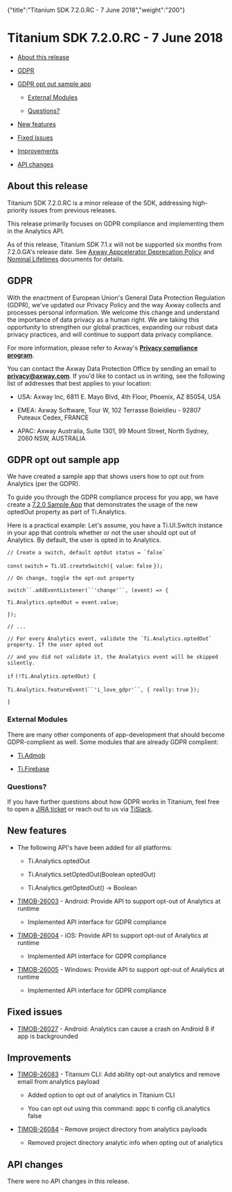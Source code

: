{"title":"Titanium SDK 7.2.0.RC - 7 June 2018","weight":"200"} 

# Titanium SDK 7.2.0.RC - 7 June 2018

*   [About this release](#Aboutthisrelease)
    
*   [GDPR](#GDPR)
    
*   [GDPR opt out sample app](#GDPRoptoutsampleapp)
    
    *   [External Modules](#ExternalModules)
        
    *   [Questions?](#Questions?)
        
*   [New features](#Newfeatures)
    
*   [Fixed issues](#Fixedissues)
    
*   [Improvements](#Improvements)
    
*   [API changes](#APIchanges)
    

## About this release

Titanium SDK 7.2.0.RC is a minor release of the SDK, addressing high-priority issues from previous releases.

This release primarily focuses on GDPR compliance and implementing them in the Analytics API.

As of this release, Titanium SDK 7.1.x will not be supported six months from 7.2.0.GA's release date. See [Axway Appcelerator Deprecation Policy](/docs/appc/AMPLIFY_Appcelerator_Services_Overview/Axway_Appcelerator_Deprecation_Policy/) and [Nominal Lifetimes](/docs/appc/AMPLIFY_Appcelerator_Services_Overview/Axway_Appcelerator_Product_Lifecycle/#NominalLifetimes) documents for details.

## GDPR

With the enactment of European Union's General Data Protection Regulation (GDPR), we've updated our Privacy Policy and the way Axway collects and processes personal information. We welcome this change and understand the importance of data privacy as a human right. We are taking this opportunity to strengthen our global practices, expanding our robust data privacy practices, and will continue to support data privacy compliance.

For more information, please refer to Axway's **[Privacy compliance program](https://www.axway.com/gdpr)**.

You can contact the Axway Data Protection Office by sending an email to **[privacy@axway.com](mailto:privacy@axway.com)**. If you'd like to contact us in writing, see the following list of addresses that best applies to your location:

*   USA: Axway Inc, 6811 E. Mayo Blvd, 4th Floor, Phoenix, AZ 85054, USA
    
*   EMEA: Axway Software, Tour W, 102 Terrasse Boieldieu - 92807 Puteaux Cedex, FRANCE
    
*   APAC: Axway Australia, Suite 1301, 99 Mount Street, North Sydney, 2060 NSW, AUSTRALIA
    

## GDPR opt out sample app

We have created a sample app that shows users how to opt out from Analytics (per the GDPR).

To guide you through the GDPR compliance process for you app, we have create a [7.2.0 Sample App](https://github.com/appcelerator-developer-relations/appc-sample-ti720) that demonstrates the usage of the new optedOut property as part of Ti.Analytics.

Here is a practical example: Let's assume, you have a Ti.UI.Switch instance in your app that controls whether or not the user should opt out of Analytics. By default, the user is opted in to Analytics.

``// Create a switch, default optOut status = `false` ``

`const` `switch` `= Ti.UI.createSwitch({ value:` `false` `});`

`// On change, toggle the opt-out property`

`switch``.addEventListener(``'change'``, (event) => {`

`Ti.Analytics.optedOut = event.value;`

`});`

`// ...`

``// For every Analytics event, validate the `Ti.Analytics.optedOut` property. If the user opted out``

`// and you did not validate it, the Analatyics event will be skipped silently.`

`if` `(!Ti.Analytics.optedOut) {`

`Ti.Analytics.featureEvent(``'i_love_gdpr'``, { really:` `true` `});`

`}`

### External Modules

There are many other components of app-development that should become GDPR-complient as well. Some modules that are already GDPR complient:

*   [Ti.Admob](https://github.com/appcelerator-modules/ti.admob)
    
*   [Ti.Firebase](https://github.com/hansemannn/titanium-firebase)
    

### Questions?

If you have further questions about how GDPR works in Titanium, feel free to open a [JIRA ticket](https://jira.appcelerator.org/) or reach out to us via [TiSlack](http://tislack.org/).

## New features

*   The following API's have been added for all platforms:
    
    *   Ti.Analytics.optedOut
        
    *   Ti.Analytics.setOptedOut(Boolean optedOut)
        
    *   Ti.Analytics.getOptedOut() -> Boolean
        
*   [TIMOB-26003](https://jira.appcelerator.org/browse/TIMOB-26003) - Android: Provide API to support opt-out of Analytics at runtime
    
    *   Implemented API interface for GDPR compliance
        
*   [TIMOB-26004](https://jira.appcelerator.org/browse/TIMOB-26004) - iOS: Provide API to support opt-out of Analytics at runtime
    
    *   Implemented API interface for GDPR compliance
        
*   [TIMOB-26005](https://jira.appcelerator.org/browse/TIMOB-26005) - Windows: Provide API to support opt-out of Analytics at runtime
    
    *   Implemented API interface for GDPR compliance
        

## Fixed issues

*   [TIMOB-26027](https://jira.appcelerator.org/browse/TIMOB-26027) - Android: Analytics can cause a crash on Android 8 if app is backgrounded
    

## Improvements

*   [TIMOB-26083](https://jira.appcelerator.org/browse/TIMOB-26083) - Titanium CLI: Add ability opt-out analytics and remove email from analytics payload
    
    *   Added option to opt out of analytics in Titanium CLI
        
    *   You can opt out using this command: appc ti config cli.analytics false
        
*   [TIMOB-26084](https://jira.appcelerator.org/browse/TIMOB-26084) - Remove project directory from analytics payloads
    
    *   Removed project directory analytic info when opting out of analytics
        

## API changes

There were no API changes in this release.